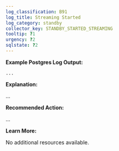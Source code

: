 ```yaml
---
log_classification: B91
log_title: Streaming Started
log_category: standby
collector_key: STANDBY_STARTED_STREAMING
tooltip: ?1
urgency: ?2
sqlstate: ?2
---
```


**Example Postgres Log Output:**

```
...
```

**Explanation:**

...

**Recommended Action:**

...

**Learn More:**

No additional resources available.
